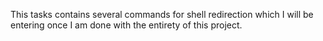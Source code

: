 This tasks contains several commands for shell redirection which I will be entering once I am done with the entirety of this project.

